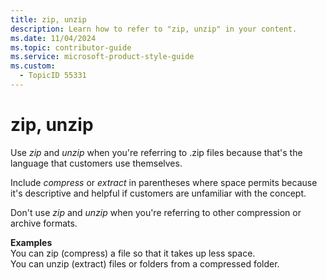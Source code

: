 ```yaml
---
title: zip, unzip
description: Learn how to refer to "zip, unzip" in your content.
ms.date: 11/04/2024
ms.topic: contributor-guide
ms.service: microsoft-product-style-guide
ms.custom:
  - TopicID 55331
---
```



# zip, unzip

Use *zip* and *unzip* when you're referring to .zip files because that's the language that customers use themselves.

Include *compress* or *extract* in parentheses where space permits because it's descriptive and helpful if customers are unfamiliar with the concept.

Don't use *zip* and *unzip* when you're referring to other compression or archive formats.

**Examples**  
You can zip (compress) a file so that it takes up less space.  
You can unzip (extract) files or folders from a compressed folder.

